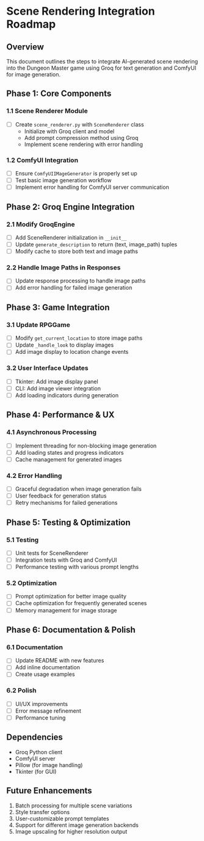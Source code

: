 # Scene Rendering Integration Roadmap

## Overview
This document outlines the steps to integrate AI-generated scene rendering into the Dungeon Master game using Groq for text generation and ComfyUI for image generation.

## Phase 1: Core Components

### 1.1 Scene Renderer Module
- [ ] Create `scene_renderer.py` with `SceneRenderer` class
  - Initialize with Groq client and model
  - Add prompt compression method using Groq
  - Implement scene rendering with error handling

### 1.2 ComfyUI Integration
- [ ] Ensure `ComfyUIIMageGenerator` is properly set up
- [ ] Test basic image generation workflow
- [ ] Implement error handling for ComfyUI server communication

## Phase 2: Groq Engine Integration

### 2.1 Modify GroqEngine
- [ ] Add SceneRenderer initialization in `__init__`
- [ ] Update `generate_description` to return (text, image_path) tuples
- [ ] Modify cache to store both text and image paths

### 2.2 Handle Image Paths in Responses
- [ ] Update response processing to handle image paths
- [ ] Add error handling for failed image generation

## Phase 3: Game Integration

### 3.1 Update RPGGame
- [ ] Modify `get_current_location` to store image paths
- [ ] Update `_handle_look` to display images
- [ ] Add image display to location change events

### 3.2 User Interface Updates
- [ ] Tkinter: Add image display panel
- [ ] CLI: Add image viewer integration
- [ ] Add loading indicators during generation

## Phase 4: Performance & UX

### 4.1 Asynchronous Processing
- [ ] Implement threading for non-blocking image generation
- [ ] Add loading states and progress indicators
- [ ] Cache management for generated images

### 4.2 Error Handling
- [ ] Graceful degradation when image generation fails
- [ ] User feedback for generation status
- [ ] Retry mechanisms for failed generations

## Phase 5: Testing & Optimization

### 5.1 Testing
- [ ] Unit tests for SceneRenderer
- [ ] Integration tests with Groq and ComfyUI
- [ ] Performance testing with various prompt lengths

### 5.2 Optimization
- [ ] Prompt optimization for better image quality
- [ ] Cache optimization for frequently generated scenes
- [ ] Memory management for image storage

## Phase 6: Documentation & Polish

### 6.1 Documentation
- [ ] Update README with new features
- [ ] Add inline documentation
- [ ] Create usage examples

### 6.2 Polish
- [ ] UI/UX improvements
- [ ] Error message refinement
- [ ] Performance tuning

## Dependencies
- Groq Python client
- ComfyUI server
- Pillow (for image handling)
- Tkinter (for GUI)

## Future Enhancements
1. Batch processing for multiple scene variations
2. Style transfer options
3. User-customizable prompt templates
4. Support for different image generation backends
5. Image upscaling for higher resolution output

